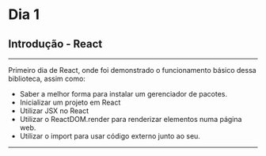# Dia 1

## Introdução - React

---

Primeiro dia de React, onde foi demonstrado o funcionamento básico dessa biblioteca, assim como:

 - Saber a melhor forma para instalar um gerenciador de pacotes.
 - Inicializar um projeto em React
 - Utilizar JSX no React
 - Utilizar o ReactDOM.render para renderizar elementos numa página web.
 - Utilizar o import para usar código externo junto ao seu.

---